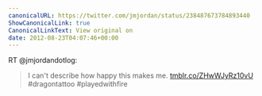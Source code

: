 ```yaml
---
canonicalURL: https://twitter.com/jmjordan/status/238487673784893440
ShowCanonicalLink: true
CanonicalLinkText: View original on
date: 2012-08-23T04:07:46+00:00
---
```

RT @jmjordandotlog:
> I can't describe how happy this makes me. [tmblr.co/ZHwWJyRz10vU](http://tmblr.co/ZHwWJyRz10vU) #dragontattoo #playedwithfire